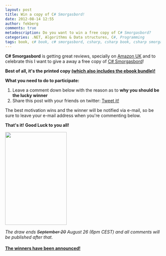 ```yaml
---
layout: post
title: Win a copy of C# Smorgasbord!
date: 2012-08-14 12:55
author: fekberg
comments: true
metadescription: Do you want to win a free copy of C# Smorgasbord?
categories: .NET, Algorithms & Data structures, C#, Programming
tags: book, c# book, c# smorgasbord, csharp, csharp book, csharp smorgasbord, dotnet, giveaway, ioc, Programming, roslyn, roslyn book, smorgasbord
---
```

<strong>C# Smorgasbord</strong> is getting great reviews, specially on <a href="http://www.amazon.co.uk/C-Smorgasbord-Filip-Ekberg/dp/1468152106/">Amazon UK</a> and to celebrate this I want to give a away a free copy of <a href="http://www.amazon.co.uk/C-Smorgasbord-Filip-Ekberg/dp/1468152106/">C# Smorgasbord</a>!<!--excerpt-->

<strong>Best of all, it's the printed copy <a href="http://books.filipekberg.se">(which also includes the ebook bundle)!</a></strong>

<strong>What you need to do to participate:</strong>
<ol>
	<li>Leave a comment down below with the reason as to <strong>why you should be the lucky winner</strong></li>
	<li>Share this post with your friends on twitter: <a href="https://twitter.com/share" class="twitter-share-button" data-text="I want to win a copy of C# Smorgasbord, do you?" data-via="fekberg" data-hashtags="csharp">Tweet it!</a>
<script>!function(d,s,id){var js,fjs=d.getElementsByTagName(s)[0];if(!d.getElementById(id)){js=d.createElement(s);js.id=id;js.src="//platform.twitter.com/widgets.js";fjs.parentNode.insertBefore(js,fjs);}}(document,"script","twitter-wjs");</script></li>
</ol>

The best motivation wins and the winner will be notified via e-mail, so be sure to leave your e-mail address when you're commenting below.

<strong>That's it!</strong> <strong>Good Luck to you all!</strong>

<a href="http://www.amazon.co.uk/C-Smorgasbord-Filip-Ekberg/dp/1468152106/"><img src="http://cdn.filipekberg.se/fekberg-blog/wp-content/uploads/2012/08/Cover-199x300.jpg" alt="" title="C# Smorgasbord" width="199" height="300" class="aligncenter size-medium wp-image-904" /></a>

<em>The draw ends <del datetime="2012-08-20T06:04:38+00:00">September 20</del> August 26 (6pm CEST) and all comments will be published after that.</em>

<h4><a href="http://filipekberg.se/2012/08/26/the-winners-are/">The winners have been announced!</a></h4>
